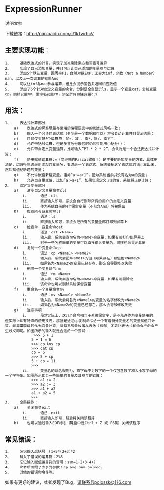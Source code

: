 ExpressionRunner
================
说明文档 


下载链接：http://pan.baidu.com/s/1kTwrhcV


主要实现功能： 
------------

    1、    基础表达式的计算，实现了加减乘除乘方和带括号运算 
    2、    实现了自己添加变量，并且可以让自己添加的变量参与运算 
    3、    添加5个默认变量，圆周率PI，自然对数EXP，无穷大inf，非数（Not a Number）nan，以及上一次运算的结果Ans 
    4、    可以让inf与nan参与运算，但是会提示警告并返回相应数值 
    5、    添加了6个针对自定义变量的命令，分别是全部显示ls，显示一个变量cat，复制变量cp，删除变量mv，重命名变量rm，清空所有自建变量cls

用法： 
------------

    1、    表达式计算部分： 
        a)    表达式的风格尽量与常用的编程语言中的表达式风格一致； 
        b)    输入一个合法的表达式（甚至是一个数据都可以）将会自动计算并且显示结果； 
        c)    目前仅支持5个运算符：加+，减-，乘*，除/，乘方^； 
        d)    允许带括号运算，但是多重括号嵌套时仍然只能用小括号()； 
        e)    允许带自定义变量运算，比如输入”PI * 2 * 2”，会认为是一个合法表达式并计算； 
        f)    使用赋值运算符:=（向经典的Pascal致敬！）是主要的新加变量的方式，具体用法是，运算符左边是新添加的变量名，右边是一个表达式，系统会把这个表达式的值计算出来，然后赋值给新建的变量； 
        g)    不允许嵌套新建变量，诸如”a:=a+1”，因为系统当前并没有名为a的变量； 
        h)    允许自身重赋值，比如”a:=a+1”，如果实现定义了a的值，系统将正确计算； 
    2、    自定义变量部分： 
        a)    清空自定义变量命令cls 
            i.      语法：cls 
            ii.     直接输入即可，系统会自行删除所有的用户的自定义变量 
            iii.    作为系统自带的4个保留变量（不包含Ans）将被保留 
        b)    检查所有变量命令ls 
            i.      语法：ls 
            ii.     直接输入即可，系统会把所有的变量全部打印到屏幕上 
        c)    检查单一变量命令cat 
            i.      语法：cat <Name> 
            ii.     输入后，系统会查询名为<Name>的变量，如果有则打印到屏幕上 
            iii.    对于一些名称简单的变量可以直接输入变量名，同样也会显示其值 
        d)    复制一个变量命令cp 
            i.      语法：cp <Name1> <Name2> 
            ii.     输入后，系统会把<Name1>的值（如果存在）赋值给<Name2> 
            iii.    如果名为<Name2>的变量已经存在，那么会导致修改失败 
        e)    删除一个变量命令rm  
            i.      语法：rm <Name> 
            ii.     输入后，系统会查询名为<Name>的变量，如果有则删除之 
            iii.    该命令也可以删除系统保留变量 
        f)    重命名一个变量命令mv  
            i.      语法：mv <Name1> <Name2> 
            ii.     输入后，系统会将名为<Name1>的变量的名字修改为<Name2> 
            iii.    如果名为<Name2>的变量已经存在，那么会导致修改失败 
        g)    注意事项 
            i.      虽然实际上，这几个命令相当于系统保留字，是不允许作为变量使用的，但实际上却有特殊的使用技巧，那就是通过cp复制命令给一个有着特殊变量名的变量赋值并计算。如果需要将其作为变量计算，请将其尽量放置在表达式后部，不要让表达式和命令行命令产生歧义即可。如图所示的输入就是合法的一个尝试：
                 >>> 5 + 1 
                5 + 1 = 6 
                >>> cp Ans cp 
                >>> cat cp 
                cp = 6 
                >>> 5 + cp 
                5 + cp = 11 
                >>> 
            ii.     变量名的命名规则为，首字母不为数字的一个仅包含数字和大小写字母的一个字符串。如图所示即为一些简单的变量及其参与的运算：
                >>> a1 := 2 
                >>> a2 := 3 
                >>> a1 + a2 
                a1 + a2 = 5 
                >>> 
    3、    全局操作： 
        a)    关闭命令exit 
            i.      语法：exit 
            ii.     直接输入即可，随后将关闭该程序 
        b)    也可以通过输入EOF标志（键盘中是Ctrl + Z 或 F6键）关闭该程序


常见错误： 
------------

    1、    忘记输入后括号：(1+5*(2+3)*2 
    2、    输入了错误的运算符：2%5 
    3、    忘记输入赋值运算符的冒号：sum=1+2+3+4+5 
    4、    命令后面跟了太多的参数：cp avg sum solved. 
    5、    其他的错误命令等等。

如果有更好的建议，或者发现了Bug，请联系我polossk@126.com
